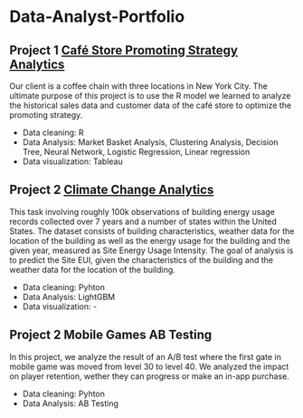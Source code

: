 # Data-Analyst-Portfolio
## Project 1 [Café Store Promoting Strategy Analytics](https://github.com/mingcizzz/Data-Analyst-Portfolio/tree/main/Proj_1%20Caf%C3%A9%20Store%20Promoting%20Strategy%20Analytics)

Our client is a coffee chain with three locations in New York City. The ultimate purpose of this project is to use the R model we learned to analyze the historical sales data and customer data of the café store to optimize the promoting strategy.
- Data cleaning: R
- Data Analysis: Market Basket Analysis, Clustering Analysis, Decision Tree, Neural Network, Logistic Regression, Linear regression 
- Data visualization: Tableau

## Project 2 [Climate Change Analytics](https://github.com/mingcizzz/Data-Analyst-Portfolio/tree/main/Proj_2%20%20Climate%20Change%20Analysis)

 This task involving roughly 100k observations of building energy usage records collected over 7 years and a number of states within the United States. The dataset consists of building characteristics, weather data for the location of the building  as well as the energy usage for the building and the given year, measured as Site Energy Usage Intensity. The goal of analysis is to predict the Site EUI, given the characteristics of the building and the weather data for the location of the building.
- Data cleaning: Pyhton
- Data Analysis: LightGBM 
- Data visualization: -

## Project 2 Mobile Games AB Testing

In this project, we analyze the result of an A/B test where the first gate in mobile game was moved from level 30 to level 40. We analyzed the impact on player retention, wether they can progress or make an in-app purchase.

- Data cleaning: Pyhton
- Data Analysis: AB Testing 